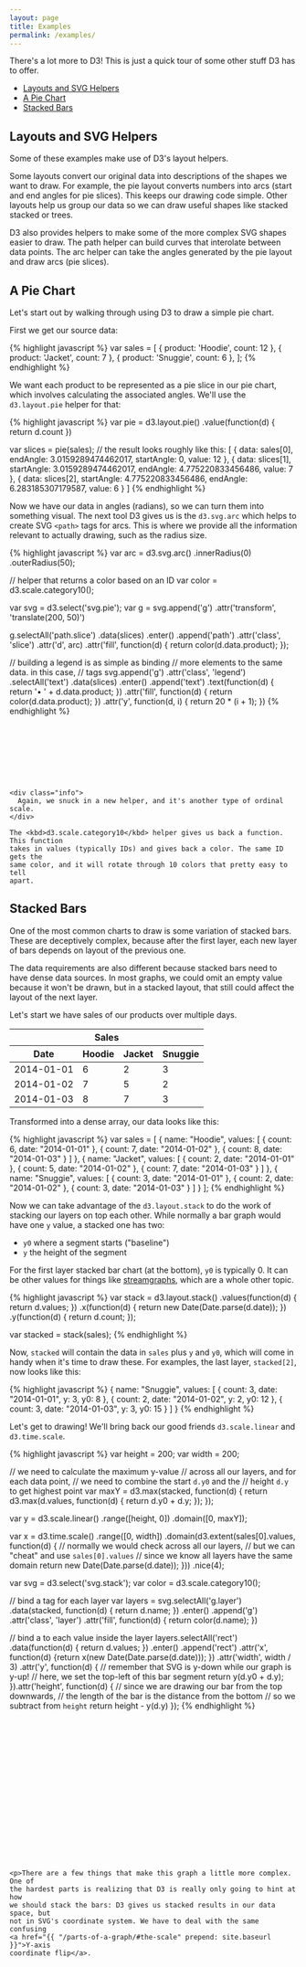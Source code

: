 ```yaml
---
layout: page
title: Examples
permalink: /examples/
---
```


There's a lot more to D3! This is just a quick tour of some other stuff D3
has to offer.

- [Layouts and SVG Helpers](#layouts-and-svg-helpers)
- [A Pie Chart](#a-pie-chart)
- [Stacked Bars](#stacked-bars)

## Layouts and SVG Helpers

Some of these examples make use of D3's layout helpers.

Some layouts convert our original data into descriptions of the shapes we want
to draw. For example, the pie layout converts numbers into arcs (start and end
angles for pie slices). This keeps our drawing code simple. Other
layouts help us group our data so we can draw useful shapes like stacked stacked
or trees.

D3 also provides helpers to make some of the more complex SVG shapes easier to
draw. The path helper can build curves that interolate between data points. The
arc helper can take the angles generated by the pie layout and draw arcs (pie slices).

## A Pie Chart

Let's start out by walking through using D3 to draw a simple pie chart.

First we get our source data:

<div class="ex-exec example-row-1">
  <div class="example example-source">
    {% highlight javascript %}
var sales = [
  { product: 'Hoodie',  count: 12 },
  { product: 'Jacket',  count: 7 },
  { product: 'Snuggie', count: 6 },
];
    {% endhighlight %}
  </div>
</div>

We want each product to be represented as a pie slice in our pie chart, which
involves calculating the associated angles. We'll use the `d3.layout.pie` helper
for that:

<div class="ex-exec example-row-1">
  <div class="example example-source">
    {% highlight javascript %}
var pie = d3.layout.pie()
  .value(function(d) { return d.count })

var slices = pie(sales);
// the result looks roughly like this:
[
  {
    data: sales[0],
    endAngle: 3.0159289474462017,
    startAngle: 0,
    value: 12
  },
  {
    data: slices[1],
    startAngle: 3.0159289474462017,
    endAngle: 4.775220833456486,
    value: 7
  },
  {
    data: slices[2],
    startAngle: 4.775220833456486,
    endAngle: 6.283185307179587,
    value: 6
  }
]
    {% endhighlight %}
  </div>
</div>

Now we have our data in angles (radians), so we can turn them into something
visual. The next tool D3 gives us is the `d3.svg.arc` which helps to create
SVG `<path>` tags for arcs. This is where we provide all the information relevant
to actually drawing, such as the radius size.

<div class="ex-exec example-row-2">
  <div class="example example-source">
    {% highlight javascript %}
var arc = d3.svg.arc()
  .innerRadius(0)
  .outerRadius(50);

// helper that returns a color based on an ID
var color = d3.scale.category10();

var svg = d3.select('svg.pie');
var g = svg.append('g')
  .attr('transform', 'translate(200, 50)')

g.selectAll('path.slice')
  .data(slices)
    .enter()
      .append('path')
        .attr('class', 'slice')
        .attr('d', arc)
        .attr('fill', function(d) {
          return color(d.data.product);
        });

// building a legend is as simple as binding
// more elements to the same data. in this case,
// <text> tags
svg.append('g')
  .attr('class', 'legend')
    .selectAll('text')
    .data(slices)
      .enter()
        .append('text')
          .text(function(d) { return '• ' + d.data.product; })
          .attr('fill', function(d) { return color(d.data.product); })
          .attr('y', function(d, i) { return 20 * (i + 1); })
    {% endhighlight %}
  </div>

  <div class="example">
    <div>
      <svg class="pie" width="300" height="100"></svg>
    </div>

    <div class="info">
      Again, we snuck in a new helper, and it's another type of ordinal scale.
    </div>

    The <kbd>d3.scale.category10</kbd> helper gives us back a function. This function
    takes in values (typically IDs) and gives back a color. The same ID gets the
    same color, and it will rotate through 10 colors that pretty easy to tell
    apart.
  </div>
</div>

## Stacked Bars

One of the most common charts to draw is some variation of stacked bars.
These are deceptively complex, because after the first layer, each new layer
of bars depends on layout of the previous one.

The data requirements are also different because stacked bars need to have
dense data sources. In most graphs, we could omit an empty value because it
won't be drawn, but in a stacked layout, that still could affect the layout
of the next layer.

Let's start we have sales of our products over multiple days.

<div class="ex-exec example-row-1">
  <div class="example">
    <table class="data-table">
      <thead>
        <tr>
          <th colspan="4">
            Sales
          </th>
        </tr>
        <tr>
          <th>Date</th>
          <th>Hoodie</th>
          <th>Jacket</th>
          <th>Snuggie</th>
        </tr>
      </thead>
      <tbody>
        <tr>
          <td>2014-01-01</td>
          <td>6</td>
          <td>2</td>
          <td>3</td>
        </tr>
        <tr>
          <td>2014-01-02</td>
          <td>7</td>
          <td>5</td>
          <td>2</td>
        </tr>
        <tr>
          <td>2014-01-03</td>
          <td>8</td>
          <td>7</td>
          <td>3</td>
        </tr>
      </tbody>
    </table>
  </div>
</div>

Transformed into a dense array, our data looks like this:

<div class="ex-exec example-row-1">
  <div class="example example-source">
    {% highlight javascript %}
var sales = [
  {
    name: "Hoodie",
    values: [
      { count: 6, date: "2014-01-01" },
      { count: 7, date: "2014-01-02" },
      { count: 8, date: "2014-01-03" }
    ]
  },
  {
    name: "Jacket",
    values: [
      { count: 2, date: "2014-01-01" },
      { count: 5, date: "2014-01-02" },
      { count: 7, date: "2014-01-03" }
    ]
  },
  {
    name: "Snuggie",
    values: [
      { count: 3, date: "2014-01-01" },
      { count: 2, date: "2014-01-02" },
      { count: 3, date: "2014-01-03" }
    ]
  }
];
    {% endhighlight %}
  </div>
</div>

Now we can take advantage of the `d3.layout.stack` to do the work of stacking
our layers on top each other. While normally a bar graph would have one `y`
value, a stacked one has two:

  - `y0` where a segment starts ("baseline")
  - `y` the height of the segment

For the first layer stacked bar chart (at the bottom), `y0` is typically 0.
It can be other values for things like [streamgraphs][streamgraph], which are
a whole other topic.

[streamgraph]: http://bl.ocks.org/mbostock/4060954

<div class="ex-exec example-row-1">
  <div class="example example-source">
    {% highlight javascript %}
var stack = d3.layout.stack()
  .values(function(d) { return d.values; })
  .x(function(d) { return new Date(Date.parse(d.date)); })
  .y(function(d) { return d.count; });

var stacked = stack(sales);
    {% endhighlight %}
  </div>
</div>

Now, `stacked` will contain the data in `sales` plus `y` and `y0`,
which will come in handy when it's time to draw these. For examples, the last
layer, `stacked[2]`, now looks like this:

<div class="example-row-1">
  <div class="example example-source">
    {% highlight javascript %}
{
  name: "Snuggie",
  values: [
    { count: 3, date: "2014-01-01", y: 3, y0: 8 },
    { count: 2, date: "2014-01-02", y: 2, y0: 12 },
    { count: 3, date: "2014-01-03", y: 3, y0: 15 }
  ]
}
    {% endhighlight %}
  </div>
</div>

Let's get to drawing! We'll bring back our good friends `d3.scale.linear` and
`d3.time.scale`.

<div class="ex-exec example-row-2">
  <div class="example example-source">
    {% highlight javascript %}
var height = 200;
var width = 200;

// we need to calculate the maximum y-value
// across all our layers, and for each data point,
// we need to combine the start `d.y0` and the
// height `d.y` to get highest point
var maxY = d3.max(stacked, function(d) {
  return d3.max(d.values, function(d) {
    return d.y0 + d.y;
  });
});

var y = d3.scale.linear()
  .range([height, 0])
  .domain([0, maxY]);

var x = d3.time.scale()
  .range([0, width])
  .domain(d3.extent(sales[0].values, function(d) {
    // normally we would check across all our layers,
    // but we can "cheat" and use `sales[0].values`
    // since we know all layers have the same domain
    return new Date(Date.parse(d.date));
  }))
  .nice(4);

var svg = d3.select('svg.stack');
var color = d3.scale.category10();

// bind a <g> tag for each layer
var layers = svg.selectAll('g.layer')
  .data(stacked, function(d) { return d.name; })
    .enter()
      .append('g')
        .attr('class', 'layer')
        .attr('fill', function(d) { return color(d.name); })

// bind a <rect> to each value inside the layer
layers.selectAll('rect')
  .data(function(d) { return d.values; })
  .enter()
    .append('rect')
      .attr('x', function(d) {return x(new Date(Date.parse(d.date))); })
      .attr('width', width / 3)
      .attr('y', function(d) {
        // remember that SVG is y-down while our graph is y-up!
        // here, we set the top-left of this bar segment
        return y(d.y0 + d.y);
      }).attr('height', function(d) {
        // since we are drawing our bar from the top downwards,
        // the length of the bar is the distance from the bottom
        // so we subtract from `height`
        return height - y(d.y)
      });
    {% endhighlight %}
  </div>

  <div class="example">
    <div>
      <svg class="stack" width="300" height="250"></svg>
    </div>

    <p>There are a few things that make this graph a little more complex. One of
    the hardest parts is realizing that D3 is really only going to hint at how
    we should stack the bars: D3 gives us stacked results in our data space, but
    not in SVG's coordinate system. We have to deal with the same confusing
    <a href="{{ "/parts-of-a-graph/#the-scale" prepend: site.baseurl }}">Y-axis
    coordinate flip</a>.
  </div>
</div>

<script type="text/javascript" src="{{ "/javascripts/examples.js" | prepend: site.baseurl }}"></script>